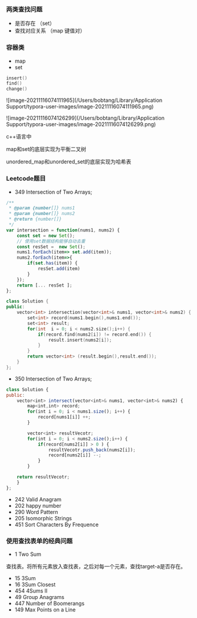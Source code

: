 ### 两类查找问题

- 是否存在 （set）
- 查找对应关系 （map 键值对）

### 容器类

- map
- set

```cpp
insert()
find()
change()
```

![image-20211116074111965](/Users/bobtang/Library/Application Support/typora-user-images/image-20211116074111965.png)

![image-20211116074126299](/Users/bobtang/Library/Application Support/typora-user-images/image-20211116074126299.png)

c++语言中

map和set的底层实现为平衡二叉树

unordered_map和unordered_set的底层实现为哈希表

### Leetcode题目

- 349 Intersection of Two Arrays;

```js
/**
 * @param {number[]} nums1
 * @param {number[]} nums2
 * @return {number[]}
 */
var intersection = function(nums1, nums2) {
    const set = new Set();
    // 使用set数据结构能够自动去重
    const resSet =  new Set();
    nums1.forEach(item=> set.add(item));
    nums2.forEach(item=>{
        if(set.has(item)) {
            resSet.add(item)
        }
    });
    return [... resSet ];
};
```

```cpp
class Solution {
public:
    vector<int> intersection(vector<int>& nums1, vector<int>& nums2) {
        set<int> record(nums1.begin(),nums1.end());
        set<int> result;
        for(int  i = 0; i < nums2.size();i++) {
            if(record.find(nums2[i]) != record.end()) {
                result.insert(nums2[i]);
            }
        }
        return vector<int> (result.begin(),result.end());
    }
};
```

- 350 Intersection of Two Arrays;

```js
class Solution {
public:
    vector<int> intersect(vector<int>& nums1, vector<int>& nums2) {
        map<int,int> record;
        for(int i = 0; i < nums1.size(); i++) {
            record[nums1[i]] ++;
        }

        vector<int> resultVecotr;
        for(int i = 0; i < nums2.size();i++) {
            if(record[nums2[i]] > 0 ) {
                resultVecotr.push_back(nums2[i]);
                record[nums2[i]] --;
            }
        }

    return resultVecotr;
    }
};
```

- 242 Valid Anagram
- 202 happy number
- 290 Word Pattern
- 205 Isomorphic Strings
- 451 Sort Characters By Frequence

### 使用查找表单的经典问题

- 1 Two Sum

查找表。将所有元素放入查找表，之后对每一个元素，查找target-a是否存在。

- 15 3Sum
- 16 3Sum Closest
- 454 4Sums II 
- 49 Group Anagrams
- 447 Number of Boomerangs
- 149 Max Points on a Line